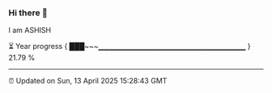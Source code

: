 ### Hi there 👋

I am ASHISH

⏳ Year progress { ███~~~▁▁▁▁▁▁▁▁▁▁▁▁▁▁▁▁▁▁▁▁▁▁▁▁▁▁▁ } 21.79 %

---

⏰ Updated on Sun, 13 April 2025 15:28:43 GMT

